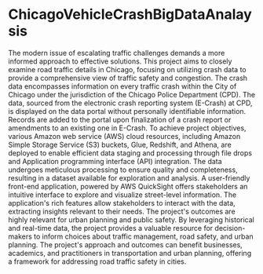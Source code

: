 # ChicagoVehicleCrashBigDataAnalaysis

The modern issue of escalating traffic challenges demands a more informed approach to
effective solutions. This project aims to closely examine road traffic details in Chicago,
focusing on utilizing crash data to provide a comprehensive view of traffic safety and
congestion. The crash data encompasses information on every traffic crash within the City of
Chicago under the jurisdiction of the Chicago Police Department (CPD). The data, sourced
from the electronic crash reporting system (E-Crash) at CPD, is displayed on the data portal
without personally identifiable information. Records are added to the portal upon finalization of
a crash report or amendments to an existing one in E-Crash. To achieve project objectives,
various Amazon web service (AWS) cloud resources, including Amazon Simple Storage
Service (S3) buckets, Glue, Redshift, and Athena, are deployed to enable efficient data staging
and processing through file drops and Application programming interface (API) integration.
The data undergoes meticulous processing to ensure quality and completeness, resulting in a
dataset available for exploration and analysis. A user-friendly front-end application, powered by
AWS QuickSight offers stakeholders an intuitive interface to explore and visualize street-level
information. The application's rich features allow stakeholders to interact with the data,
extracting insights relevant to their needs. The project's outcomes are highly relevant for urban
planning and public safety. By leveraging historical and real-time data, the project provides a
valuable resource for decision-makers to inform choices about traffic management, road safety,
and urban planning. The project's approach and outcomes can benefit businesses, academics,
and practitioners in transportation and urban planning, offering a framework for addressing road
traffic safety in cities.
